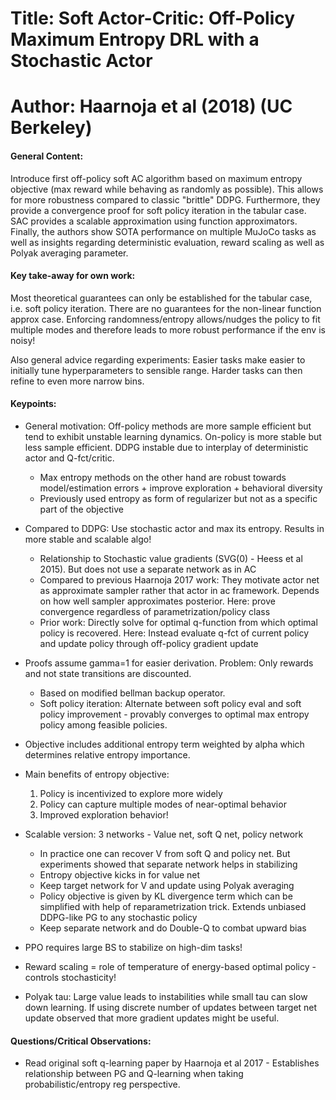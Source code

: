 # Title: Soft Actor-Critic: Off-Policy Maximum Entropy DRL with a Stochastic Actor

# Author: Haarnoja et al (2018) (UC Berkeley)

#### General Content:
Introduce first off-policy soft AC algorithm based on maximum entropy objective (max reward while behaving as randomly as possible). This allows for more robustness compared to classic "brittle" DDPG. Furthermore, they provide a convergence proof for soft policy iteration in the tabular case. SAC provides a scalable approximation using function approximators. Finally, the authors show SOTA performance on multiple MuJoCo tasks as well as insights regarding deterministic evaluation, reward scaling as well as Polyak averaging parameter.

#### Key take-away for own work:
Most theoretical guarantees can only be established for the tabular case, i.e. soft policy iteration. There are no guarantees for the non-linear function approx case. Enforcing randomness/entropy allows/nudges the policy to fit multiple modes and therefore leads to more robust performance if the env is noisy!

Also general advice regarding experiments: Easier tasks make easier to initially tune hyperparameters to sensible range. Harder tasks can then refine to even more narrow bins.

#### Keypoints:

* General motivation: Off-policy methods are more sample efficient but tend to exhibit unstable learning dynamics. On-policy is more stable but less sample efficient. DDPG instable due to interplay of deterministic actor and Q-fct/critic.
    * Max entropy methods on the other hand are robust towards model/estimation errors + improve exploration + behavioral diversity
    * Previously used entropy as form of regularizer but not as a specific part of the objective

* Compared to DDPG: Use stochastic actor and max its entropy. Results in more stable and scalable algo!
    * Relationship to Stochastic value gradients (SVG(0) - Heess et al 2015). But does not use a separate network as in AC
    * Compared to previous Haarnoja 2017 work: They motivate actor net as approximate sampler rather that actor in ac framework. Depends on how well sampler approximates posterior. Here: prove convergence regardless of parametrization/policy class
    * Prior work: Directly solve for optimal q-function from which optimal policy is recovered. Here: Instead evaluate q-fct of current policy and update policy through off-policy gradient update

* Proofs assume gamma=1 for easier derivation. Problem: Only rewards and not state transitions are discounted.
    * Based on modified bellman backup operator.
    * Soft policy iteration: Alternate between soft policy eval and soft policy improvement - provably converges to optimal max entropy policy among feasible policies.

* Objective includes additional entropy term weighted by alpha which determines relative entropy importance.

* Main benefits of entropy objective:
    1. Policy is incentivized to explore more widely
    2. Policy can capture multiple modes of near-optimal behavior
    3. Improved exploration behavior!

* Scalable version: 3 networks - Value net, soft Q net, policy network
    * In practice one can recover V from soft Q and policy net. But experiments showed that separate network helps in stabilizing
    * Entropy objective kicks in for value net
    * Keep target network for V and update using Polyak averaging
    * Policy objective is given by KL divergence term which can be simplified with help of reparametrization trick. Extends unbiased DDPG-like PG to any stochastic policy
    * Keep separate network and do Double-Q to combat upward bias

* PPO requires large BS to stabilize on high-dim tasks!

* Reward scaling = role of temperature of energy-based optimal policy - controls stochasticity!

* Polyak tau: Large value leads to instabilities while small tau can slow down learning. If using discrete number of updates between target net update observed that more gradient updates might be useful.

#### Questions/Critical Observations:

* Read original soft q-learning paper by Haarnoja et al 2017 - Establishes relationship between PG and Q-learning when taking probabilistic/entropy reg perspective.
